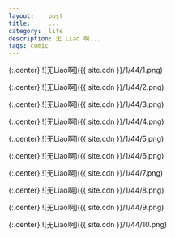```yaml
---
layout:    post
title:     ...
category:  life
description: 无 Liao 啊...
tags: comic
---
```

{:.center}
![无Liao啊]({{ site.cdn }}/1/44/1.png)

{:.center}
![无Liao啊]({{ site.cdn }}/1/44/2.png)

{:.center}
![无Liao啊]({{ site.cdn }}/1/44/3.png)

{:.center}
![无Liao啊]({{ site.cdn }}/1/44/4.png)

{:.center}
![无Liao啊]({{ site.cdn }}/1/44/5.png)

{:.center}
![无Liao啊]({{ site.cdn }}/1/44/6.png)

{:.center}
![无Liao啊]({{ site.cdn }}/1/44/7.png)

{:.center}
![无Liao啊]({{ site.cdn }}/1/44/8.png)

{:.center}
![无Liao啊]({{ site.cdn }}/1/44/9.png)

{:.center}
![无Liao啊]({{ site.cdn }}/1/44/10.png)
